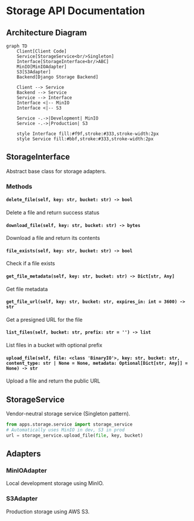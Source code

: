 # Storage API Documentation

## Architecture Diagram

```{mermaid}
graph TD
    Client[Client Code]
    Service[StorageService<br/>Singleton]
    Interface[StorageInterface<br/>ABC]
    MinIO[MinIOAdapter]
    S3[S3Adapter]
    Backend[Django Storage Backend]
    
    Client --> Service
    Backend --> Service
    Service --> Interface
    Interface <|-- MinIO
    Interface <|-- S3
    
    Service -.->|Development| MinIO
    Service -.->|Production| S3
    
    style Interface fill:#f9f,stroke:#333,stroke-width:2px
    style Service fill:#bbf,stroke:#333,stroke-width:2px
```

## StorageInterface

Abstract base class for storage adapters.

### Methods

#### `delete_file(self, key: str, bucket: str) -> bool`

Delete a file and return success status

#### `download_file(self, key: str, bucket: str) -> bytes`

Download a file and return its contents

#### `file_exists(self, key: str, bucket: str) -> bool`

Check if a file exists

#### `get_file_metadata(self, key: str, bucket: str) -> Dict[str, Any]`

Get file metadata

#### `get_file_url(self, key: str, bucket: str, expires_in: int = 3600) -> str`

Get a presigned URL for the file

#### `list_files(self, bucket: str, prefix: str = '') -> list`

List files in a bucket with optional prefix

#### `upload_file(self, file: <class 'BinaryIO'>, key: str, bucket: str, content_type: str | None = None, metadata: Optional[Dict[str, Any]] = None) -> str`

Upload a file and return the public URL


## StorageService

Vendor-neutral storage service (Singleton pattern).

```python
from apps.storage.service import storage_service
# Automatically uses MinIO in dev, S3 in prod
url = storage_service.upload_file(file, key, bucket)
```


## Adapters

### MinIOAdapter

Local development storage using MinIO.

### S3Adapter

Production storage using AWS S3.
